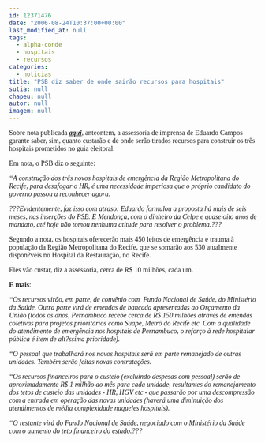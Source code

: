 ```yaml
---
id: 12371476
date: "2006-08-24T10:37:00+00:00"
last_modified_at: null
tags:
  - alpha-conde
  - hospitais
  - recursos
categories:
  - noticias
title: "PSB diz saber de onde sairão recursos para hospitais"
sutia: null
chapeu: null
autor: null
imagem: null
---
```

<p><P><FONT face=Verdana>Sobre nota publicada <STRONG><EM><A href=\"https://jc3.uol.com.br/blogs/jc/2006/08/22/index.php#913\">aqui</A></EM></STRONG>, anteontem, a assessoria de imprensa de Eduardo Campos garante saber, sim, quanto custarão e de onde serão tirados recursos para construir os três hospitais prometidos no guia eleitoral.</FONT></P></p>
<p><P><FONT face=Verdana>Em nota, o PSB diz o seguinte:</FONT></P></p>
<p><P><FONT face=Verdana><EM>“A construção dos três novos hospitais de emergência da Região Metropolitana do Recife, para desafogar o HR, é uma necessidade imperiosa que o próprio candidato do governo passou a reconhecer agora.</EM></FONT></P></p>
<p><P><FONT face=Verdana><EM>???Evidentemente, faz isso com atraso: Eduardo formulou a proposta há mais de seis meses, nas inserções do PSB. E Mendonça, com o dinheiro da Celpe e quase oito anos de mandato, até hoje não tomou nenhuma atitude para resolver o problema.???</EM></FONT></P></p>
<p><P><FONT face=Verdana>Segundo a nota, os hospitais oferecerão mais 450 leitos de emergência e trauma à população da Região Metropolitana do Recife, que se somarão aos 530 atualmente dispon?veis no Hospital da Restauração, no Recife.</FONT></P></p>
<p><P><FONT face=Verdana>Eles vão custar, diz a assessoria, cerca de R$ 10 milhões, cada um.</FONT></P></p>
<p><P><FONT face=Verdana><STRONG>E mais</STRONG>:</FONT></P></p>
<p><P><FONT face=Verdana><EM>“Os recursos virão, em parte, de convênio com&nbsp; Fundo Nacional de Saúde, do Ministério da Saúde. Outra parte virá de emendas de bancada apresentadas ao Orçamento da União (todos os anos, Pernambuco recebe cerca de R$ 150 milhões através de emendas coletivas para projetos prioritários como Suape, Metrô do Recife etc. Com a qualidade do atendimento de emergência nos hospitais de Pernambuco, o reforço à rede hospitalar pública é item de alt?ssima prioridade).</EM></FONT></P></p>
<p><P><FONT face=Verdana><EM>“O pessoal que trabalhará nos novos hospitais será em parte remanejado de outras unidades. Também serão feitas novas contratações.</EM></FONT></P></p>
<p><P><FONT face=Verdana><EM>“Os recursos financeiros para o custeio (excluindo despesas com pessoal) serão de aproximadamente R$ 1 milhão ao mês para cada unidade, resultantes do remanejamento dos tetos de custeio das unidades - HR, HGV etc - que passarão por uma descompressão com a entrada em operação das novas unidades (haverá uma diminuição dos atendimentos de média complexidade naqueles hospitais).</EM></FONT></P></p>
<p><P><FONT face=Verdana><EM>“O restante virá do Fundo Nacional de Saúde, negociado com o Ministério da Saúde com o aumento do teto financeiro do estado.???</EM></FONT></P> </p>
